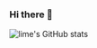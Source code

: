 ### Hi there 👋

<!--
**Juhyorim/Juhyorim** is a ✨ _special_ ✨ repository because its `README.md` (this file) appears on your GitHub profile.

Here are some ideas to get you started:

- 🔭 I’m currently working on ...
- 🌱 I’m currently learning ...
- 👯 I’m looking to collaborate on ...
- 🤔 I’m looking for help with ...
- 💬 Ask me about ...
- 📫 How to reach me: ...
- 😄 Pronouns: ...
- ⚡ Fun fact: ...
-->

![lime's GitHub stats](https://github-readme-stats.vercel.app/api?username=Juhyorim&show_icons=true&theme=material-palenight)
